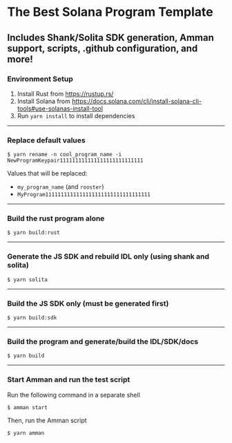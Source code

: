 # The Best Solana Program Template 
## Includes Shank/Solita SDK generation, Amman support, scripts, .github configuration, and more!

### Environment Setup
1. Install Rust from https://rustup.rs/
2. Install Solana from https://docs.solana.com/cli/install-solana-cli-tools#use-solanas-install-tool
3. Run `yarn install` to install dependencies

---

### Replace default values
```
$ yarn rename -n cool_program_name -i NewProgramKeypair111111111111111111111111111
```

Values that will be replaced:
- `my_program_name` (and `rooster`)
- `MyProgram1111111111111111111111111111111111`

---

### Build the rust program alone
```
$ yarn build:rust
```

---

### Generate the JS SDK and rebuild IDL only (using shank and solita)
```
$ yarn solita
```

---

### Build the JS SDK only (must be generated first)
```
$ yarn build:sdk
```

---

### Build the program and generate/build the IDL/SDK/docs
```
$ yarn build
```

---

### Start Amman and run the test script
Run the following command in a separate shell
```
$ amman start
```

Then, run the Amman script
```
$ yarn amman
```
